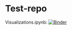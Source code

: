 # Test-repo
Visualizations.ipynb: [![Binder](https://mybinder.org/badge_logo.svg)](https://mybinder.org/v2/gh/JustynaWitulska/Test-repo.git/HEAD?labpath=Visualizations.ipynb)
